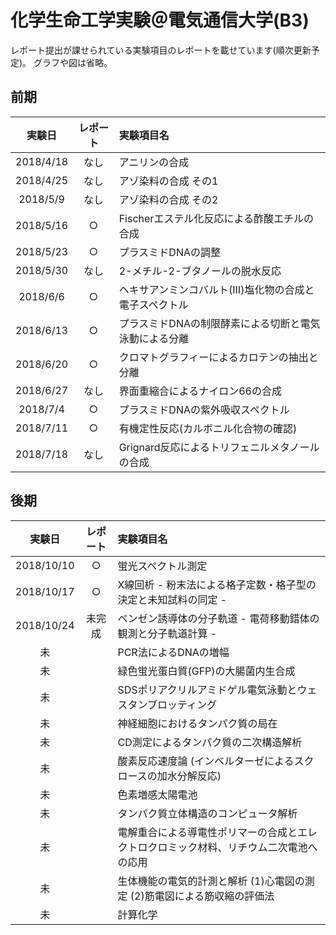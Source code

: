 # 化学生命工学実験＠電気通信大学(B3)

レポート提出が課せられている実験項目のレポートを載せています(順次更新予定)。
グラフや図は省略。

## 前期

|実験日|レポート|実験項目名|
|:--:|:--:|:--|
|2018/4/18|なし|アニリンの合成|
|2018/4/25|なし|アゾ染料の合成 その1|
|2018/5/9|なし|アゾ染料の合成 その2|
|2018/5/16|○|Fischerエステル化反応による酢酸エチルの合成|
|2018/5/23|○|プラスミドDNAの調整|
|2018/5/30|なし|2-メチル-2-ブタノールの脱水反応|
|2018/6/6|○|ヘキサアンミンコバルト(Ⅲ)塩化物の合成と電子スペクトル|
|2018/6/13|○|プラスミドDNAの制限酵素による切断と電気泳動による分離|
|2018/6/20|○|クロマトグラフィーによるカロテンの抽出と分離|
|2018/6/27|なし|界面重縮合によるナイロン66の合成|
|2018/7/4|○|プラスミドDNAの紫外吸収スペクトル|
|2018/7/11|○|有機定性反応(カルボニル化合物の確認)|
|2018/7/18|なし|Grignard反応によるトリフェニルメタノールの合成|

## 後期

|実験日|レポート|実験項目名|
|:--:|:--:|:--|
|2018/10/10|○|蛍光スペクトル測定|
|2018/10/17|○|X線回析  - 粉末法による格子定数・格子型の決定と未知試料の同定 - |
|2018/10/24|未完成|ベンゼン誘導体の分子軌道 - 電荷移動錯体の観測と分子軌道計算 - |
|未| |PCR法によるDNAの増幅|
|未| |緑色蛍光蛋白質(GFP)の大腸菌内生合成|
|未| |SDSポリアクリルアミドゲル電気泳動とウェスタンブロッティング|
|未| |神経細胞におけるタンパク質の局在|
|未| |CD測定によるタンパク質の二次構造解析|
|未| |酸素反応速度論 (インベルターゼによるスクロースの加水分解反応)|
|未| |色素増感太陽電池|
|未| |タンパク質立体構造のコンピュータ解析|
|未| |電解重合による導電性ポリマーの合成とエレクトロクロミック材料、リチウム二次電池への応用|
|未| |生体機能の電気的計測と解析 (1)心電図の測定 (2)筋電図による筋収縮の評価法|
|未| |計算化学|

